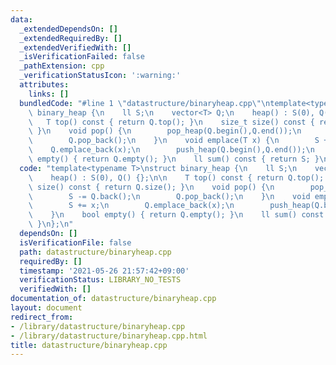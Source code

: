 ```yaml
---
data:
  _extendedDependsOn: []
  _extendedRequiredBy: []
  _extendedVerifiedWith: []
  _isVerificationFailed: false
  _pathExtension: cpp
  _verificationStatusIcon: ':warning:'
  attributes:
    links: []
  bundledCode: "#line 1 \"datastructure/binaryheap.cpp\"\ntemplate<typename T>\nstruct\
    \ binary_heap {\n    ll S;\n    vector<T> Q;\n    heap() : S(0), Q() {};\n\n \
    \   T top() const { return Q.top(); }\n    size_t size() const { return Q.size();\
    \ }\n    void pop() {\n        pop_heap(Q.begin(),Q.end());\n        S -= Q.back();\n\
    \        Q.pop_back();\n    }\n    void emplace(T x) {\n        S += x;\n    \
    \    Q.emplace_back(x);\n        push_heap(Q.begin(),Q.end());\n    }\n    bool\
    \ empty() { return Q.empty(); }\n    ll sum() const { return S; }\n};\n"
  code: "template<typename T>\nstruct binary_heap {\n    ll S;\n    vector<T> Q;\n\
    \    heap() : S(0), Q() {};\n\n    T top() const { return Q.top(); }\n    size_t\
    \ size() const { return Q.size(); }\n    void pop() {\n        pop_heap(Q.begin(),Q.end());\n\
    \        S -= Q.back();\n        Q.pop_back();\n    }\n    void emplace(T x) {\n\
    \        S += x;\n        Q.emplace_back(x);\n        push_heap(Q.begin(),Q.end());\n\
    \    }\n    bool empty() { return Q.empty(); }\n    ll sum() const { return S;\
    \ }\n};\n"
  dependsOn: []
  isVerificationFile: false
  path: datastructure/binaryheap.cpp
  requiredBy: []
  timestamp: '2021-05-26 21:57:42+09:00'
  verificationStatus: LIBRARY_NO_TESTS
  verifiedWith: []
documentation_of: datastructure/binaryheap.cpp
layout: document
redirect_from:
- /library/datastructure/binaryheap.cpp
- /library/datastructure/binaryheap.cpp.html
title: datastructure/binaryheap.cpp
---
```

